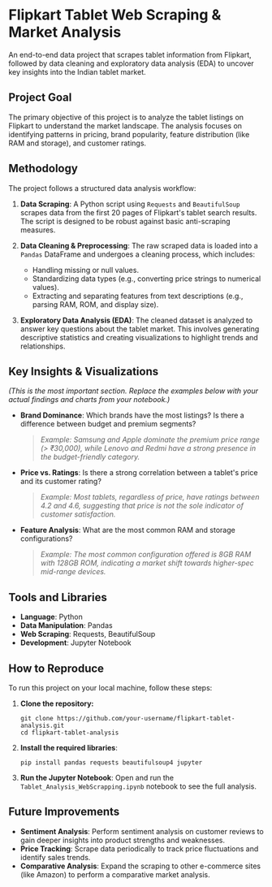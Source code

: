 # Flipkart Tablet Web Scraping &  Market Analysis 

An end-to-end data project that scrapes tablet information from Flipkart, followed by data cleaning and exploratory data analysis (EDA) to uncover key insights into the Indian tablet market.

## Project Goal
The primary objective of this project is to analyze the tablet listings on Flipkart to understand the market landscape. The analysis focuses on identifying patterns in pricing, brand popularity, feature distribution (like RAM and storage), and customer ratings.

## Methodology
The project follows a structured data analysis workflow:

1.  **Data Scraping**: A Python script using `Requests` and `BeautifulSoup` scrapes data from the first 20 pages of Flipkart's tablet search results. The script is designed to be robust against basic anti-scraping measures.

2.  **Data Cleaning & Preprocessing**: The raw scraped data is loaded into a `Pandas` DataFrame and undergoes a cleaning process, which includes:
    *   Handling missing or null values.
    *   Standardizing data types (e.g., converting price strings to numerical values).
    *   Extracting and separating features from text descriptions (e.g., parsing RAM, ROM, and display size).

3.  **Exploratory Data Analysis (EDA)**: The cleaned dataset is analyzed to answer key questions about the tablet market. This involves generating descriptive statistics and creating visualizations to highlight trends and relationships.

## Key Insights & Visualizations
*(This is the most important section. Replace the examples below with your actual findings and charts from your notebook.)*

*   **Brand Dominance**: Which brands have the most listings? Is there a difference between budget and premium segments?
    > *Example: Samsung and Apple dominate the premium price range (> ₹30,000), while Lenovo and Redmi have a strong presence in the budget-friendly category.*

*   **Price vs. Ratings**: Is there a strong correlation between a tablet's price and its customer rating?
    > *Example: Most tablets, regardless of price, have ratings between 4.2 and 4.6, suggesting that price is not the sole indicator of customer satisfaction.*

*   **Feature Analysis**: What are the most common RAM and storage configurations?
    > *Example: The most common configuration offered is 8GB RAM with 128GB ROM, indicating a market shift towards higher-spec mid-range devices.*

## Tools and Libraries
*   **Language**: Python
*   **Data Manipulation**: Pandas
*   **Web Scraping**: Requests, BeautifulSoup
*   **Development**: Jupyter Notebook

## How to Reproduce
To run this project on your local machine, follow these steps:

1.  **Clone the repository:**
    ```
    git clone https://github.com/your-username/flipkart-tablet-analysis.git
    cd flipkart-tablet-analysis
    ```
2.  **Install the required libraries**:
    ```
    pip install pandas requests beautifulsoup4 jupyter
    ```
3.  **Run the Jupyter Notebook**:
    Open and run the `Tablet_Analysis_WebScrapping.ipynb` notebook to see the full analysis.

## Future Improvements
*   **Sentiment Analysis**: Perform sentiment analysis on customer reviews to gain deeper insights into product strengths and weaknesses.
*   **Price Tracking**: Scrape data periodically to track price fluctuations and identify sales trends.
*   **Comparative Analysis**: Expand the scraping to other e-commerce sites (like Amazon) to perform a comparative market analysis.


